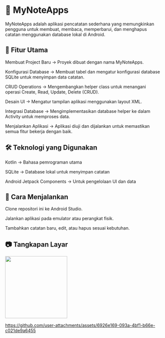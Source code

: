 # 📌 MyNoteApps
MyNoteApps adalah aplikasi pencatatan sederhana yang memungkinkan pengguna untuk membuat, membaca, memperbarui, dan menghapus catatan menggunakan database lokal di Android.

## 🔹 Fitur Utama
Membuat Project Baru → Proyek dibuat dengan nama MyNoteApps.

Konfigurasi Database → Membuat tabel dan mengatur konfigurasi database SQLite untuk menyimpan data catatan.

CRUD Operations → Mengembangkan helper class untuk menangani operasi Create, Read, Update, Delete (CRUD).

Desain UI → Mengatur tampilan aplikasi menggunakan layout XML.

Integrasi Database → Mengimplementasikan database helper ke dalam Activity untuk memproses data.

Menjalankan Aplikasi → Aplikasi diuji dan dijalankan untuk memastikan semua fitur bekerja dengan baik.

## 🛠 Teknologi yang Digunakan
Kotlin → Bahasa pemrograman utama

SQLite → Database lokal untuk menyimpan catatan

Android Jetpack Components → Untuk pengelolaan UI dan data

## 🚀 Cara Menjalankan
Clone repositori ini ke Android Studio.

Jalankan aplikasi pada emulator atau perangkat fisik.

Tambahkan catatan baru, edit, atau hapus sesuai kebutuhan.

## 📷 Tangkapan Layar
 <a href="https://bloclibrary.dev/tutorials/flutter-counter">
      <img src="app/sampledata/example_app.mp4" width="200"/>  
 </a>


https://github.com/user-attachments/assets/6926e169-093a-4bf1-b66e-c021de9a6455

